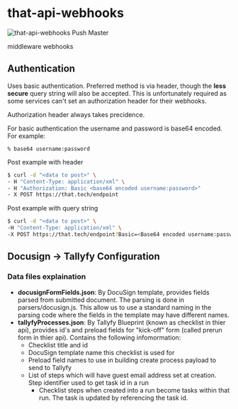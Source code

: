 # that-api-webhooks

![that-api-webhooks Push Master](https://github.com/ThatConference/that-api-functions/workflows/that-api-webhooks%20Push%20Master/badge.svg?branch=master)

middleware webhooks

## Authentication

Uses basic authentication. Preferred method is via header, though the **less secure** query string will also be accepted. This is unfortunately required as some services can't set an authorization header for their webhooks.

Authorization header always takes precidence.

For basic authentication the username and password is base64 encoded. For example:

`% base64 username:password`

Post example with header

```bash
$ curl -d "<data to post>" \
- H "Content-Type: application/xml" \
- H "Authorization: Basic <base64 encoded username:password>"
- X POST https://that.tech/endpoint
```

Post example with query string

```bash
$ curl -d "<data to post>" \
-H "Content-Type: application/xml" \
-X POST https://that.tech/endpoint?Basic=<Base64 encoded username:password>
```

## Docusign -> Tallyfy Configuration

### Data files explaination

- **docusignFormFields.json**: By DocuSign template, provides fields parsed from submitted document. The parsing is done in parsers/docusign.js. This allow us to use a standard naming in the parsing code where the fields in the template may have different names.
- **tallyfyProcesses.json**: By Tallyfy Blueprint (known as checklist in thier api), provides id's and preload fields for "kick-off" form (called prerun form in thier api). Contains the following infomormation:
  - Checklist title and id
  - DocuSign template name this checklist is used for
  - Preload field names to use in building create process payload to send to Tallyfy
  - List of steps which will have guest email address set at creation. Step identifier used to get task id in a run
    - Checklist steps when created into a run become tasks within that run. The task is updated by referencing the task id.
